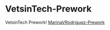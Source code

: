 # VetsinTech-Prework
VetsinTech Prework!
[MarinaVRodriguez-Prework](https://user-images.githubusercontent.com/82106364/114104843-a294a180-9899-11eb-832d-f10d58bb8a56.png)
